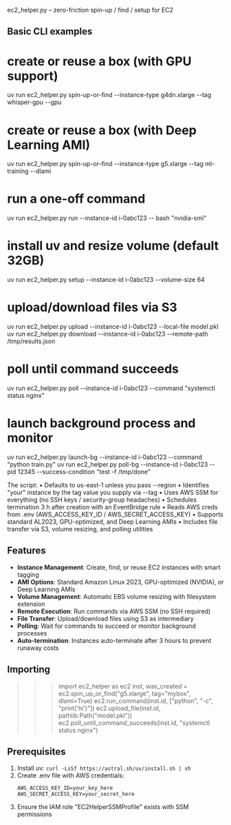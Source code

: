 ec2_helper.py – zero-friction spin-up / find / setup for EC2

Basic CLI examples
------------------
# create or reuse a box (with GPU support)
uv run ec2_helper.py spin-up-or-find --instance-type g4dn.xlarge --tag whisper-gpu --gpu

# create or reuse a box (with Deep Learning AMI)
uv run ec2_helper.py spin-up-or-find --instance-type g5.xlarge --tag ml-training --dlami

# run a one-off command
uv run ec2_helper.py run --instance-id i-0abc123 -- bash "nvidia-smi"

# install uv and resize volume (default 32GB)
uv run ec2_helper.py setup --instance-id i-0abc123 --volume-size 64

# upload/download files via S3
uv run ec2_helper.py upload --instance-id i-0abc123 --local-file model.pkl
uv run ec2_helper.py download --instance-id i-0abc123 --remote-path /tmp/results.json

# poll until command succeeds
uv run ec2_helper.py poll --instance-id i-0abc123 --command "systemctl status nginx"

# launch background process and monitor
uv run ec2_helper.py launch-bg --instance-id i-0abc123 --command "python train.py"
uv run ec2_helper.py poll-bg --instance-id i-0abc123 --pid 12345 --success-condition "test -f /tmp/done"

The script:
  • Defaults to us-east-1 unless you pass --region
  • Identifies "your" instance by the tag value you supply via --tag
  • Uses AWS SSM for everything (no SSH keys / security-group headaches)
  • Schedules termination 3 h after creation with an EventBridge rule
  • Reads AWS creds from .env (AWS_ACCESS_KEY_ID / AWS_SECRET_ACCESS_KEY)
  • Supports standard AL2023, GPU-optimized, and Deep Learning AMIs
  • Includes file transfer via S3, volume resizing, and polling utilities

Features
--------
- **Instance Management**: Create, find, or reuse EC2 instances with smart tagging
- **AMI Options**: Standard Amazon Linux 2023, GPU-optimized (NVIDIA), or Deep Learning AMIs
- **Volume Management**: Automatic EBS volume resizing with filesystem extension
- **Remote Execution**: Run commands via AWS SSM (no SSH required)
- **File Transfer**: Upload/download files using S3 as intermediary
- **Polling**: Wait for commands to succeed or monitor background processes
- **Auto-termination**: Instances auto-terminate after 3 hours to prevent runaway costs

Importing
---------
>>> import ec2_helper as ec2
>>> inst, was_created = ec2.spin_up_or_find("g5.xlarge", tag="mybox", dlami=True)
>>> ec2.run_command(inst.id, ["python", "-c", "print('hi')"])
>>> ec2.upload_file(inst.id, pathlib.Path("model.pkl"))
>>> ec2.poll_until_command_succeeds(inst.id, "systemctl status nginx")

Prerequisites
-------------
1. Install uv: `curl -LsSf https://astral.sh/uv/install.sh | sh`
2. Create .env file with AWS credentials:
   ```
   AWS_ACCESS_KEY_ID=your_key_here
   AWS_SECRET_ACCESS_KEY=your_secret_here
   ```
3. Ensure the IAM role "EC2HelperSSMProfile" exists with SSM permissions